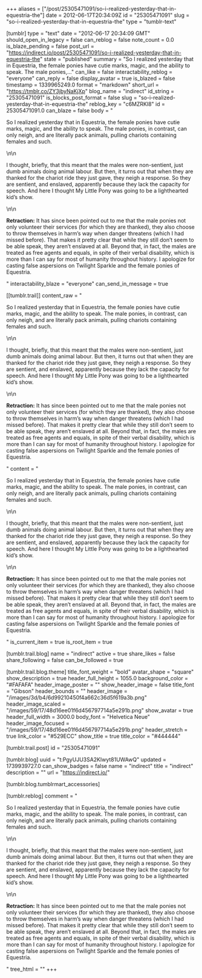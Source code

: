 +++
aliases = ["/post/25305471091/so-i-realized-yesterday-that-in-equestria-the"]
date = 2012-06-17T20:34:09Z
id = "25305471091"
slug = "so-i-realized-yesterday-that-in-equestria-the"
type = "tumblr-text"

[tumblr]
type = "text"
date = "2012-06-17 20:34:09 GMT"
should_open_in_legacy = false
can_reblog = false
note_count = 0.0
is_blaze_pending = false
post_url = "https://indirect.io/post/25305471091/so-i-realized-yesterday-that-in-equestria-the"
state = "published"
summary = "So I realized yesterday that in Equestria, the female ponies have cutie marks, magic, and the ability to speak. The male ponies,..."
can_like = false
interactability_reblog = "everyone"
can_reply = false
display_avatar = true
is_blazed = false
timestamp = 1339965249.0
format = "markdown"
short_url = "https://tmblr.co/ZY3jbyNaKjXp"
blog_name = "indirect"
id_string = "25305471091"
is_blocks_post_format = false
slug = "so-i-realized-yesterday-that-in-equestria-the"
reblog_key = "c6MZRKl8"
id = 25305471091.0
can_blaze = false
body = "<p>So I realized yesterday that in Equestria, the female ponies have cutie marks, magic, and the ability to speak. The male ponies, in contrast, can only neigh, and are literally pack animals, pulling chariots containing females and such.</p>\n\n<p>I thought, briefly, that this meant that the males were non-sentient, just dumb animals doing animal labour. But then, it turns out that when they are thanked for the chariot ride they just gave, they neigh a response. So they are sentient, and enslaved, apparently because they lack the capacity for speech. And here I thought My Little Pony was going to be a lighthearted kid&rsquo;s show.</p>\n\n<p><strong>Retraction:</strong> It has since been pointed out to me that the male ponies not only volunteer their services (for which they are thanked), they also choose to throw themselves in harm&rsquo;s way when danger threatens (which I had missed before). That makes it pretty clear that while they still don&rsquo;t seem to be able speak, they aren&rsquo;t enslaved at all. Beyond that, in fact, the males are treated as free agents and equals, in spite of their verbal disability, which is more than I can say for most of humanity throughout history. I apologize for casting false aspersions on Twilight Sparkle and the female ponies of Equestria.</p>"
interactability_blaze = "everyone"
can_send_in_message = true

[[tumblr.trail]]
content_raw = "<p>So I realized yesterday that in Equestria, the female ponies have cutie marks, magic, and the ability to speak. The male ponies, in contrast, can only neigh, and are literally pack animals, pulling chariots containing females and such.</p>\n\n<p>I thought, briefly, that this meant that the males were non-sentient, just dumb animals doing animal labour. But then, it turns out that when they are thanked for the chariot ride they just gave, they neigh a response. So they are sentient, and enslaved, apparently because they lack the capacity for speech. And here I thought My Little Pony was going to be a lighthearted kid’s show.</p>\n\n<p><strong>Retraction:</strong> It has since been pointed out to me that the male ponies not only volunteer their services (for which they are thanked), they also choose to throw themselves in harm’s way when danger threatens (which I had missed before). That makes it pretty clear that while they still don’t seem to be able speak, they aren’t enslaved at all. Beyond that, in fact, the males are treated as free agents and equals, in spite of their verbal disability, which is more than I can say for most of humanity throughout history. I apologize for casting false aspersions on Twilight Sparkle and the female ponies of Equestria.</p>"
content = "<p>So I realized yesterday that in Equestria, the female ponies have cutie marks, magic, and the ability to speak. The male ponies, in contrast, can only neigh, and are literally pack animals, pulling chariots containing females and such.</p>\n\n<p>I thought, briefly, that this meant that the males were non-sentient, just dumb animals doing animal labour. But then, it turns out that when they are thanked for the chariot ride they just gave, they neigh a response. So they are sentient, and enslaved, apparently because they lack the capacity for speech. And here I thought My Little Pony was going to be a lighthearted kid&rsquo;s show.</p>\n\n<p><strong>Retraction:</strong> It has since been pointed out to me that the male ponies not only volunteer their services (for which they are thanked), they also choose to throw themselves in harm&rsquo;s way when danger threatens (which I had missed before). That makes it pretty clear that while they still don&rsquo;t seem to be able speak, they aren&rsquo;t enslaved at all. Beyond that, in fact, the males are treated as free agents and equals, in spite of their verbal disability, which is more than I can say for most of humanity throughout history. I apologize for casting false aspersions on Twilight Sparkle and the female ponies of Equestria.</p>"
is_current_item = true
is_root_item = true

[tumblr.trail.blog]
name = "indirect"
active = true
share_likes = false
share_following = false
can_be_followed = true

[tumblr.trail.blog.theme]
title_font_weight = "bold"
avatar_shape = "square"
show_description = true
header_full_height = 1055.0
background_color = "#FAFAFA"
header_image_poster = ""
show_header_image = false
title_font = "Gibson"
header_bounds = ""
header_image = "/images/3d/b4/6d99210450f4a662c36d5f619a3b.png"
header_image_scaled = "/images/59/17/48d16ee01f6d456797714a5e291b.png"
show_avatar = true
header_full_width = 3000.0
body_font = "Helvetica Neue"
header_image_focused = "/images/59/17/48d16ee01f6d456797714a5e291b.png"
header_stretch = true
link_color = "#529ECC"
show_title = true
title_color = "#444444"

[tumblr.trail.post]
id = "25305471091"

[tumblr.blog]
uuid = "t:PgyUJU3SA2Klwyt81UWAwQ"
updated = 1739939727.0
can_show_badges = false
name = "indirect"
title = "indirect"
description = ""
url = "https://indirect.io/"

[tumblr.blog.tumblrmart_accessories]

[tumblr.reblog]
comment = "<p>So I realized yesterday that in Equestria, the female ponies have cutie marks, magic, and the ability to speak. The male ponies, in contrast, can only neigh, and are literally pack animals, pulling chariots containing females and such.</p>\n\n<p>I thought, briefly, that this meant that the males were non-sentient, just dumb animals doing animal labour. But then, it turns out that when they are thanked for the chariot ride they just gave, they neigh a response. So they are sentient, and enslaved, apparently because they lack the capacity for speech. And here I thought My Little Pony was going to be a lighthearted kid’s show.</p>\n\n<p><strong>Retraction:</strong> It has since been pointed out to me that the male ponies not only volunteer their services (for which they are thanked), they also choose to throw themselves in harm’s way when danger threatens (which I had missed before). That makes it pretty clear that while they still don’t seem to be able speak, they aren’t enslaved at all. Beyond that, in fact, the males are treated as free agents and equals, in spite of their verbal disability, which is more than I can say for most of humanity throughout history. I apologize for casting false aspersions on Twilight Sparkle and the female ponies of Equestria.</p>"
tree_html = ""
+++
